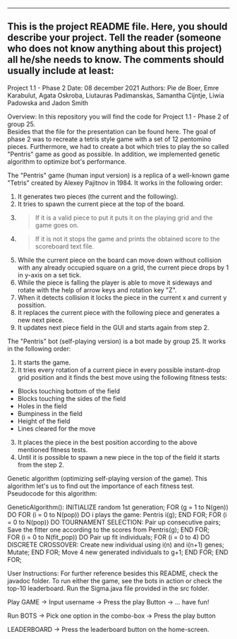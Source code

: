 ------------------------------------------------------------------------
This is the project README file. Here, you should describe your project.
Tell the reader (someone who does not know anything about this project)
all he/she needs to know. The comments should usually include at least:
------------------------------------------------------------------------
Project 1.1 - Phase 2
Date: 08 december 2021
Authors: Pie de Boer, Emre Karabulut, Agata Oskroba, Liutauras Padimanskas, Samantha Cijntje, Liwia Padowska and Jadon Smith

Overview:
In this repository you will find the code for Project 1.1 - Phase 2 of group 25.  
Besides that the file for the presentation can be found here.
The goal of phase 2 was to recreate a tetris style game with a set of 12 pentomino pieces. 
Furthermore, we had to create a bot which tries to play the so called "Pentris" game as good as possible. 
In addition, we implemented genetic algorithm to optimize bot's performance.  

The "Pentris" game (human input version) is a replica of a well-known game "Tetris" created by Alexey Pajitnov in 1984. It works in the following order:

1) It generates two pieces (the current and the following).
2) It tries to spawn the current piece at the top of the board.
3) > If it is a valid piece to put it puts it on the playing grid and the game goes on.
4) > If it is not it stops the game and prints the obtained score to the scoreboard text file.
5) While the current piece on the board can move down without collision with any already occupied square on a grid, the current piece drops by 1 in y-axis on a set tick.
6) While the piece is falling the player is able to move it sideways and rotate with the help of arrow keys and rotation key "Z".
7) When it detects collision it locks the piece in the current x and current y possition.
8) It replaces the current piece with the following piece and generates a new next piece.
9) It updates next piece field in the GUI and starts again from step 2.

The "Pentris" bot (self-playing version) is a bot made by group 25. It works in the following order:
1) It starts the game.
2) It tries every rotation of a current piece in every possible instant-drop grid position and it finds the best move using the following fitness tests:
- Blocks touching bottom of the field
- Blocks touching the sides of the field
- Holes in the field
- Bumpiness in the field
- Height of the field
- Lines cleared for the move
3) It places the piece in the best position according to the above mentioned fitness tests.
4) Until it is possible to spawn a new piece in the top of the field it starts from the step 2. 

Genetic algorithm (optimizing self-playing version of the game). This algorithm let's us to find out the importance of each fitness test. Pseudocode for this algorithm:

GeneticAlgorithm():
INITIALIZE random 1st generation;
FOR (g = 1 to N(gen)) DO
	FOR (i = 0 to N(pop)) DO
		i plays the game: Pentris i(g);
	END FOR;
	FOR (i = 0 to N(pop)) DO
		TOURNAMENT SELECTION: Pair up consecutive pairs;
		Save the fitter one according to the scores from Pentris(g);
	END FOR;  
	FOR (i = 0 to N(fit_pop)) DO
		Pair up fit individuals;
		FOR (i = 0 to 4) DO
		DISCRETE CROSSOVER: Create new individual using i(n) and i(n+1) genes;
		Mutate;
		END FOR;
Move 4 new generated individuals to g+1;
	END FOR;
END FOR;

User Instructions:
For further reference besides this README, check the javadoc folder.
To run either the game, see the bots in action or check the top-10 leaderboard. Run the Sigma.java file provided in the src folder.

Play GAME
-> Input username
-> Press the play Button
-> ... have fun!

Run BOTS
-> Pick one option in the combo-box
-> Press the play button

LEADERBOARD
-> Press the leaderboard button on the home-screen.

